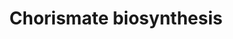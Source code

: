 ---
annotations:
- id: PW:0001369
  parent: classic metabolic pathway
  type: Pathway Ontology
  value: shikimate metabolic pathway
authors:
- J.Heckman
- MaintBot
- Ddigles
- Egonw
- DeSl
- Khanspers
- Eweitz
description: 'Chorismate, an intermediate in the synthesis of the aromatic amino acids
  and the vitamins, p-aminobenzoate and p-hydroxybenzoate, is synthesized by the shikimate
  pathway. The shikimate pathway has been found to be common to all eukaryotes and
  prokaryotes studied thus far (as reported in (CITS:[1943992])).  In Saccharomyces
  cerevisiae the initial step is catalyzed by two deoxy-D-arabino-heptulosonate-7-phosphate
  (DAHP) synthase isoenzymes, one of which (ARO3) is feedback inhibited by phenylalanine,
  and the other (ARO4) by tyrosine (CITS:[1943992]).  Both DAHP isoenzymes are derepressed
  by amino acid starvation (general control of amino acid biosynthesis) (CITS:[2906401]).  The
  5 subsequent reactions are catalyzed by the pentafunctional arom enzyme, Aro1p (CITS:[1943992][2825635]).  Aro1p
  is a mosaic of five monofunctional domains, each of which corresponds to one of
  five separate monofunctional E. coli enzymes (CITS:[1943992][2825635]).  The last
  step of chorismate biosynthesis, before the pathway branches to synthesize different
  terminal products, is catalyzed by Aro2p (CITS:[Jones][1943992]).  SOURCE: SGD pathways,
  http://pathway.yeastgenome.org/server.html Based on http://pathway.yeastgenome.org/biocyc/'
last-edited: 2021-05-20
organisms:
- Saccharomyces cerevisiae
redirect_from:
- /index.php/Pathway:WP479
- /instance/WP479
revision: null
schema-jsonld:
- '@context': https://schema.org/
  '@id': https://wikipathways.github.io/pathways/WP479.html
  '@type': Dataset
  creator:
    '@type': Organization
    name: WikiPathways
  description: 'Chorismate, an intermediate in the synthesis of the aromatic amino
    acids and the vitamins, p-aminobenzoate and p-hydroxybenzoate, is synthesized
    by the shikimate pathway. The shikimate pathway has been found to be common to
    all eukaryotes and prokaryotes studied thus far (as reported in (CITS:[1943992])).  In
    Saccharomyces cerevisiae the initial step is catalyzed by two deoxy-D-arabino-heptulosonate-7-phosphate
    (DAHP) synthase isoenzymes, one of which (ARO3) is feedback inhibited by phenylalanine,
    and the other (ARO4) by tyrosine (CITS:[1943992]).  Both DAHP isoenzymes are derepressed
    by amino acid starvation (general control of amino acid biosynthesis) (CITS:[2906401]).  The
    5 subsequent reactions are catalyzed by the pentafunctional arom enzyme, Aro1p
    (CITS:[1943992][2825635]).  Aro1p is a mosaic of five monofunctional domains,
    each of which corresponds to one of five separate monofunctional E. coli enzymes
    (CITS:[1943992][2825635]).  The last step of chorismate biosynthesis, before the
    pathway branches to synthesize different terminal products, is catalyzed by Aro2p
    (CITS:[Jones][1943992]).  SOURCE: SGD pathways, http://pathway.yeastgenome.org/server.html
    Based on http://pathway.yeastgenome.org/biocyc/'
  keywords:
  - 3-dehydro-shikimate
  - 3-dehydroquinate
  - 3-deoxy-arabino-heptulosonate-7-phosphate
  - 5-enolypyruvylshikimate-3-phosphate
  - ADP
  - ARO1
  - ARO2
  - ARO3
  - ARO4
  - ATP
  - H2O
  - NADP
  - NADPH
  - chorismate
  - erythrose-4-phosphate
  - phosphate
  - phosphoenolpyruvate
  - shikimate
  - shikimate-3-phosphate
  license: CC0
  name: Chorismate biosynthesis
seo: CreativeWork
title: Chorismate biosynthesis
wpid: WP479
---